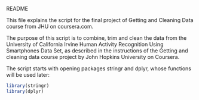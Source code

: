 README 

This file explains the script  for the final project of Getting and Cleaning Data course from JHU on coursera.com.
 
The purpose of this script is to combine, trim and clean the data from the University of California Irvine Human Activity Recognition Using Smartphones Data Set, as described in the instructions of the Getting and cleaning data course project by John Hopkins University on Coursera. 


The script starts with opening packages stringr and dplyr, whose functions will be used later:
```r {.line-numbers}
library(stringr)
library(dplyr)
```
